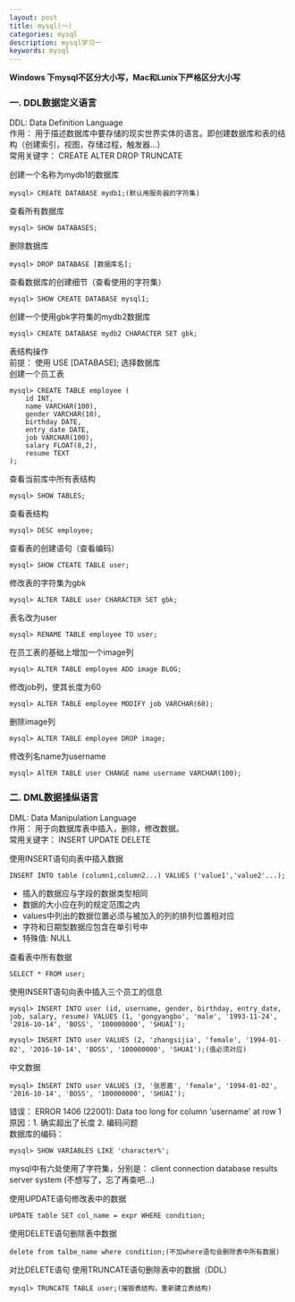 ```yaml
---
layout: post
title: mysql(一)
categories: mysql
description: mysql学习一
keywords: mysql
---
```


<strong>	Windows 下mysql不区分大小写，Mac和Lunix下严格区分大小写</strong>

### 一. DDL数据定义语言  
DDL: Data Definition Language  
作用： 用于描述数据库中要存储的现实世界实体的语言。即创建数据库和表的结构（创建索引，视图，存储过程，触发器...）  
常用关键字： CREATE ALTER DROP TRUNCATE

创建一个名称为mydb1的数据库  
```
mysql> CREATE DATABASE mydb1;(默认用服务器的字符集)
```

查看所有数据库  
```
mysql> SHOW DATABASES;
```

删除数据库  
```
mysql> DROP DATABASE [数据库名];
```

查看数据库的创建细节（查看使用的字符集）  
```
mysql> SHOW CREATE DATABASE mysql1;
```

创建一个使用gbk字符集的mydb2数据库  
```
mysql> CREATE DATABASE mydb2 CHARACTER SET gbk;
```

 表结构操作  
前提： 使用 USE [DATABASE]; 选择数据库  
创建一个员工表  

```
mysql> CREATE TABLE employee (  
	id INT,  
	name VARCHAR(100),  
	gender VARCHAR(10),  
	birthday DATE,  
	entry_date DATE,  
	job VARCHAR(100),  
	salary FLOAT(8,2),  
	resume TEXT  
);  
```

查看当前库中所有表结构  
```
mysql> SHOW TABLES;
```

查看表结构  
```
mysql> DESC employee;
```

查看表的创建语句（查看编码）  
```
mysql> SHOW CTEATE TABLE user;
```

修改表的字符集为gbk  
```
mysql> ALTER TABLE user CHARACTER SET gbk;
```

表名改为user  
```
mysql> RENAME TABLE employee TO user;
```

在员工表的基础上增加一个image列  
```
mysql> ALTER TABLE employee ADD image BLOG;
```

修改job列，使其长度为60  
```
mysql> ALTER TABLE employee MODIFY job VARCHAR(60);
```

删除image列  
```
mysql> ALTER TABLE employee DROP image;
```

修改列名name为username  
```
mysql> AlTER TABLE user CHANGE name username VARCHAR(100);
```

### 二. DML数据操纵语言  
DML: Data Manipulation Language  
作用： 用于向数据库表中插入，删除，修改数据。  
常用关键字： INSERT UPDATE DELETE  

使用INSERT语句向表中插入数据	

```
INSERT INTO table (column1,column2...) VALUES ('value1','value2'...);  
```
* 插入的数据应与字段的数据类型相同  
* 数据的大小应在列的规定范围之内  
* values中列出的数据位置必须与被加入的列的排列位置相对应  
* 字符和日期型数据应包含在单引号中  
* 特殊值: NULL    

查看表中所有数据    
```
SELECT * FROM user;      
```  
使用INSERT语句向表中插入三个员工的信息    

```
mysql> INSERT INTO user (id, username, gender, birthday, entry_date, job, salary, resume) VALUES (1, 'gongyangbo', 'male', '1993-11-24', '2016-10-14', 'BOSS', '100000000', 'SHUAI');    
```
```
mysql> INSERT INTO user VALUES (2, 'zhangsijia', 'female', '1994-01-02', '2016-10-14', 'BOSS', '100000000', 'SHUAI');(值必须对应)    
```
中文数据  

```
mysql> INSERT INTO user VALUES (3, '张思嘉', 'female', '1994-01-02', '2016-10-14', 'BOSS', '100000000', 'SHUAI');  
```
错误： ERROR 1406 (22001): Data too long for column 'username' at row 1  
原因：1. 确实超出了长度		2. 编码问题  
数据库的编码：  
```
mysql> SHOW VARIABLES LIKE 'character%';  
```  
mysql中有六处使用了字符集，分别是： client	connection	database    results		server    system	(不想写了，忘了再查吧...)  

使用UPDATE语句修改表中的数据  
```
UPDATE table SET col_name = expr WHERE condition;
```

使用DELETE语句删除表中数据  
```
delete from talbe_name where condition;(不加where语句会删除表中所有数据)  
```  
对比DELETE语句    使用TRUNCATE语句删除表中的数据（DDL）  
```
mysql> TRUNCATE TABLE user;(摧毁表结构，重新建立表结构)  
```


